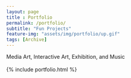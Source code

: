 ```yaml
---
layout: page
title : Portfolio
permalink: /portfolio/
subtitle: "Fun Projects"
feature-img: "assets/img/portfolio/up.gif"
tags: [Archive]
---
```

<style>
 h4 {
   text-align:left;
 }
</style>

<body>
Media Art, Interactive Art, Exhibition, and Music <br>
</body>
<br>
{% include portfolio.html %}
